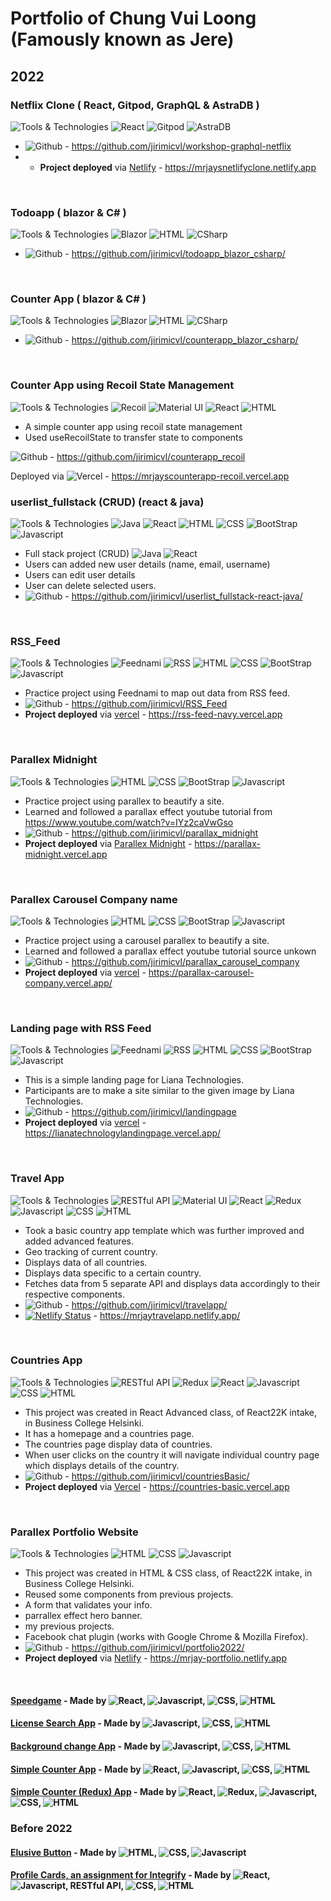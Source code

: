 # Portfolio of Chung Vui Loong (Famously known as Jere)
## 2022

### Netflix Clone  ( React, Gitpod, GraphQL & AstraDB )
![Tools & Technologies](https://img.shields.io/badge/-Tools%20%26%20Technologies-grey?style=flat-square)
![React](https://img.shields.io/badge/React-20232A?style=flat-square&logo=react&logoColor=61DAFB)
![Gitpod](https://img.shields.io/badge/Gitpod-000000?style=flat-square&logo=gitpod&logoColor=#FFAE33)
![AstraDB](https://img.shields.io/badge/-AstraDB-grey?style=flat-square)
- ![Github](https://img.shields.io/badge/Github-20232A?style=flat-square&logo=github&logoColor=white) - https://github.com/jirimicvl/workshop-graphql-netflix
- - **Project deployed** via <a href="https://mrjaysnetlifyclone.netlify.app">Netlify</a> - https://mrjaysnetlifyclone.netlify.app
<br/>

### Todoapp  ( blazor & C# )
![Tools & Technologies](https://img.shields.io/badge/-Tools%20%26%20Technologies-grey?style=flat-square)
![Blazor](https://img.shields.io/badge/-@blazor-blueviolet?style=flat-square)
![HTML](https://img.shields.io/badge/-HTML5-E34F26?style=flat-square&logo=html5&logoColor=white)
![CSharp](https://img.shields.io/badge/C%23-239120?style=flat-square&logo=c-sharp&logoColor=white)
- ![Github](https://img.shields.io/badge/Github-20232A?style=flat-square&logo=github&logoColor=white) - https://github.com/jirimicvl/todoapp_blazor_csharp/
<br/>

### Counter App ( blazor & C# )
![Tools & Technologies](https://img.shields.io/badge/-Tools%20%26%20Technologies-grey?style=flat-square)
![Blazor](https://img.shields.io/badge/-@blazor-blueviolet?style=flat-square)
![HTML](https://img.shields.io/badge/-HTML5-E34F26?style=flat-square&logo=html5&logoColor=white)
![CSharp](https://img.shields.io/badge/C%23-239120?style=flat-square&logo=c-sharp&logoColor=white)
- ![Github](https://img.shields.io/badge/Github-20232A?style=flat-square&logo=github&logoColor=white) - https://github.com/jirimicvl/counterapp_blazor_csharp/
<br/>
  
  
### Counter App using Recoil State Management
![Tools & Technologies](https://img.shields.io/badge/-Tools%20%26%20Technologies-grey?style=flat-square)
![Recoil](https://img.shields.io/badge/-Recoil-lightblue?style=flat-square)
![Material UI](https://img.shields.io/badge/Material--UI-0081CB?style=flat-square&logo=material-ui&logoColor=white)
![React](https://img.shields.io/badge/React-20232A?style=flat-square&logo=react&logoColor=61DAFB)
![HTML](https://img.shields.io/badge/-HTML5-E34F26?style=flat-square&logo=html5&logoColor=white)
- A simple counter app using recoil state management
- Used useRecoilState to transfer state to components 
  
![Github](https://img.shields.io/badge/Github-20232A?style=flat-square&logo=github&logoColor=white) - https://github.com/jirimicvl/counterapp_recoil

  Deployed via ![Vercel](https://img.shields.io/badge/Vercel-000000?style=flat-square&logo=vercel&logoColor=white) - https://mrjayscounterapp-recoil.vercel.app
 <br/>
  
### userlist_fullstack (CRUD) (react & java) 
![Tools & Technologies](https://img.shields.io/badge/-Tools%20%26%20Technologies-grey?style=flat-square)
![Java](https://img.shields.io/badge/Java-ED8B00?style=flat-squaree&logo=java&logoColor=white)
![React](https://img.shields.io/badge/React-20232A?style=flat-square&logo=react&logoColor=61DAFB)
![HTML](https://img.shields.io/badge/-HTML5-E34F26?style=flat-square&logo=html5&logoColor=white)
![CSS](https://img.shields.io/badge/CSS-239120?&style=flat-square&logo=css3&logoColor=white")
![BootStrap](https://img.shields.io/badge/Bootstrap-563D7C?style=flat-square&logo=bootstrap&logoColor=white)
![Javascript](https://img.shields.io/badge/JavaScript-F7DF1E?style=flat-square&logo=javascript&logoColor=black)
- Full stack project (CRUD) ![Java](https://img.shields.io/badge/Java-ED8B00?style=flat-squaree&logo=java&logoColor=white)
![React](https://img.shields.io/badge/React-20232A?style=flat-square&logo=react&logoColor=61DAFB)
- Users can added new user details (name, email, username)
- Users can edit user details
- User can delete selected users.
- ![Github](https://img.shields.io/badge/Github-20232A?style=flat-square&logo=github&logoColor=white) - https://github.com/jirimicvl/userlist_fullstack-react-java/
<br/>

### RSS_Feed
![Tools & Technologies](https://img.shields.io/badge/-Tools%20%26%20Technologies-grey?style=flat-square)
![Feednami](https://img.shields.io/badge/-Feednami-lightblue?style=flat-square)
![RSS](https://img.shields.io/badge/RSS-FFA500?style=flat-square&logo=rss&logoColor=white)
![HTML](https://img.shields.io/badge/-HTML5-E34F26?style=flat-square&logo=html5&logoColor=white)
![CSS](https://img.shields.io/badge/CSS-239120?&style=flat-square&logo=css3&logoColor=white")
![BootStrap](https://img.shields.io/badge/Bootstrap-563D7C?style=flat-square&logo=bootstrap&logoColor=white)
![Javascript](https://img.shields.io/badge/JavaScript-F7DF1E?style=flat-square&logo=javascript&logoColor=black)
- Practice project using Feednami to map out data from RSS feed.
- ![Github](https://img.shields.io/badge/Github-20232A?style=flat-square&logo=github&logoColor=white) - https://github.com/jirimicvl/RSS_Feed
- **Project deployed** via <a href="https://rss-feed-navy.vercel.app">vercel</a> - https://rss-feed-navy.vercel.app
<br/>

### Parallex Midnight
![Tools & Technologies](https://img.shields.io/badge/-Tools%20%26%20Technologies-grey?style=flat-square)
![HTML](https://img.shields.io/badge/-HTML5-E34F26?style=flat-square&logo=html5&logoColor=white)
![CSS](https://img.shields.io/badge/CSS-239120?&style=flat-square&logo=css3&logoColor=white")
![BootStrap](https://img.shields.io/badge/Bootstrap-563D7C?style=flat-square&logo=bootstrap&logoColor=white)
![Javascript](https://img.shields.io/badge/JavaScript-F7DF1E?style=flat-square&logo=javascript&logoColor=black)
- Practice project using parallex to beautify a site.
- Learned and followed a parallax effect youtube tutorial from https://www.youtube.com/watch?v=IYz2caVwGso
- ![Github](https://img.shields.io/badge/Github-20232A?style=flat-square&logo=github&logoColor=white) - https://github.com/jirimicvl/parallax_midnight
- **Project deployed** via <a href="https://parallax-midnight.vercel.app">Parallex Midnight</a> - https://parallax-midnight.vercel.app
<br/>

### Parallex Carousel Company name
![Tools & Technologies](https://img.shields.io/badge/-Tools%20%26%20Technologies-grey?style=flat-square)
![HTML](https://img.shields.io/badge/-HTML5-E34F26?style=flat-square&logo=html5&logoColor=white)
![CSS](https://img.shields.io/badge/CSS-239120?&style=flat-square&logo=css3&logoColor=white")
![BootStrap](https://img.shields.io/badge/Bootstrap-563D7C?style=flat-square&logo=bootstrap&logoColor=white)
![Javascript](https://img.shields.io/badge/JavaScript-F7DF1E?style=flat-square&logo=javascript&logoColor=black)
- Practice project using a carousel parallex to beautify a site.
- Learned and followed a parallax effect youtube tutorial source unkown
- ![Github](https://img.shields.io/badge/Github-20232A?style=flat-square&logo=github&logoColor=white) - https://github.com/jirimicvl/parallax_carousel_company
- **Project deployed** via <a href="https://parallax-carousel-company.vercel.app/">vercel</a> - https://parallax-carousel-company.vercel.app/
<br/>

### Landing page with RSS Feed
![Tools & Technologies](https://img.shields.io/badge/-Tools%20%26%20Technologies-grey?style=flat-square)
![Feednami](https://img.shields.io/badge/-Feednami-lightblue?style=flat-square)
![RSS](https://img.shields.io/badge/RSS-FFA500?style=flat-square&logo=rss&logoColor=white)
![HTML](https://img.shields.io/badge/-HTML5-E34F26?style=flat-square&logo=html5&logoColor=white)
![CSS](https://img.shields.io/badge/CSS-239120?&style=flat-square&logo=css3&logoColor=white")
![BootStrap](https://img.shields.io/badge/Bootstrap-563D7C?style=flat-square&logo=bootstrap&logoColor=white)
![Javascript](https://img.shields.io/badge/JavaScript-F7DF1E?style=flat-square&logo=javascript&logoColor=black)
- This is a simple landing page for Liana Technologies.
- Participants are to make a site similar to the given image by Liana Technologies.
- ![Github](https://img.shields.io/badge/Github-20232A?style=flat-square&logo=github&logoColor=white) - https://github.com/jirimicvl/landingpage
- **Project deployed** via <a href="https://lianatechnologylandingpage.vercel.app/">vercel</a> - https://lianatechnologylandingpage.vercel.app/
<br/>

### Travel App
![Tools & Technologies](https://img.shields.io/badge/-Tools%20%26%20Technologies-grey?style=flat-square)
![RESTful API](https://img.shields.io/badge/-RESTful%20API-red?style=flat-square)
![Material UI](https://img.shields.io/badge/Material--UI-0081CB?style=flat-square&logo=material-ui&logoColor=white)
![React](https://img.shields.io/badge/React-20232A?style=flat-square&logo=react&logoColor=61DAFB)
![Redux](https://img.shields.io/badge/Redux-593D88?style=flat-square&logo=redux&logoColor=white)
![Javascript](https://img.shields.io/badge/JavaScript-F7DF1E?style=flat-square&logo=javascript&logoColor=black)
![CSS](https://img.shields.io/badge/CSS-239120?&style=flat-square&logo=css3&logoColor=white")
![HTML](https://img.shields.io/badge/-HTML5-E34F26?style=flat-square&logo=html5&logoColor=white)
- Took a basic country app template which was further improved and added advanced features.
- Geo tracking of current country.
- Displays data of all countries.
- Displays data specific to a certain country.
- Fetches data from 5 separate API and displays data accordingly to their respective components.
- ![Github](https://img.shields.io/badge/Github-20232A?style=flat-square&logo=github&logoColor=white) - https://github.com/jirimicvl/travelapp/
- [![Netlify Status](https://api.netlify.com/api/v1/badges/5036e497-9e95-4fc1-87a7-acdeaf33658c/deploy-status)](https://app.netlify.com/sites/mrjaytravelapp/deploys) - https://mrjaytravelapp.netlify.app/
<br/>

### Countries App
![Tools & Technologies](https://img.shields.io/badge/-Tools%20%26%20Technologies-grey?style=flat-square)
![RESTful API](https://img.shields.io/badge/-RESTful%20API-red?style=flat-square)
![Redux](https://img.shields.io/badge/Redux-593D88?style=flat-square&logo=redux&logoColor=white)
![React](https://img.shields.io/badge/React-20232A?style=flat-square&logo=react&logoColor=61DAFB)
![Javascript](https://img.shields.io/badge/JavaScript-F7DF1E?style=flat-square&logo=javascript&logoColor=black)
![CSS](https://img.shields.io/badge/CSS-239120?&style=flat-square&logo=css3&logoColor=white")
![HTML](https://img.shields.io/badge/-HTML5-E34F26?style=flat-square&logo=html5&logoColor=white)
- This project was created in React Advanced class, of React22K intake, in Business College Helsinki.
- It has a homepage and a countries page.
- The countries page display data of countries.
- When user clicks on the country it will navigate individual country page which displays details of the country.
- ![Github](https://img.shields.io/badge/Github-20232A?style=flat-square&logo=github&logoColor=white) - https://github.com/jirimicvl/countriesBasic/
- **Project deployed** via <a href="https://countries-basic.vercel.app">Vercel</a> - https://countries-basic.vercel.app
<br/>

### Parallex Portfolio Website
![Tools & Technologies](https://img.shields.io/badge/-Tools%20%26%20Technologies-grey?style=flat-square)
![HTML](https://img.shields.io/badge/-HTML5-E34F26?style=flat-square&logo=html5&logoColor=white)
![CSS](https://img.shields.io/badge/CSS-239120?&style=flat-square&logo=css3&logoColor=white")
![Javascript](https://img.shields.io/badge/JavaScript-F7DF1E?style=flat-square&logo=javascript&logoColor=black)
- This project was created in HTML & CSS class, of React22K intake, in Business College Helsinki.
- Reused some components from previous projects.
- A form that validates your info.
- parrallex effect hero banner.
- my previous projects.
- Facebook chat plugin (works with Google Chrome & Mozilla Firefox).
- ![Github](https://img.shields.io/badge/Github-20232A?style=flat-square&logo=github&logoColor=white) - https://github.com/jirimicvl/portfolio2022/
- **Project deployed** via <a href="https://mrjay-portfolio.netlify.app">Netlify</a> - https://mrjay-portfolio.netlify.app
<br/>



#### <a href="https://mrjay-speedgame.netlify.app">Speedgame</a> - Made by ![React](https://img.shields.io/badge/React-20232A?style=flat-square&logo=react&logoColor=61DAFB), ![Javascript](https://img.shields.io/badge/JavaScript-F7DF1E?style=flat-square&logo=javascript&logoColor=black), ![CSS](https://img.shields.io/badge/CSS-239120?&style=flat-square&logo=css3&logoColor=white"), ![HTML](https://img.shields.io/badge/-HTML5-E34F26?style=flat-square&logo=html5&logoColor=white)
#### <a href="https://license-search.netlify.app">License Search App</a> - Made by ![Javascript](https://img.shields.io/badge/JavaScript-F7DF1E?style=flat-square&logo=javascript&logoColor=black), ![CSS](https://img.shields.io/badge/CSS-239120?&style=flat-square&logo=css3&logoColor=white"), ![HTML](https://img.shields.io/badge/-HTML5-E34F26?style=flat-square&logo=html5&logoColor=white)
#### <a href="https://bg-colour-picker-v2.netlify.app">Background change App</a> - Made by ![Javascript](https://img.shields.io/badge/JavaScript-F7DF1E?style=flat-square&logo=javascript&logoColor=black), ![CSS](https://img.shields.io/badge/CSS-239120?&style=flat-square&logo=css3&logoColor=white"), ![HTML](https://img.shields.io/badge/-HTML5-E34F26?style=flat-square&logo=html5&logoColor=white)
#### <a href="https://mrjayssimplecounterapp.netlify.app/">Simple Counter App</a> - Made by ![React](https://img.shields.io/badge/React-20232A?style=flat-square&logo=react&logoColor=61DAFB), ![Javascript](https://img.shields.io/badge/JavaScript-F7DF1E?style=flat-square&logo=javascript&logoColor=black), ![CSS](https://img.shields.io/badge/CSS-239120?&style=flat-square&logo=css3&logoColor=white"), ![HTML](https://img.shields.io/badge/-HTML5-E34F26?style=flat-square&logo=html5&logoColor=white)
#### <a href="https://mrjayssimplecounterreduxapp.netlify.app/">Simple Counter (Redux) App</a> - Made by ![React](https://img.shields.io/badge/React-20232A?style=flat-square&logo=react&logoColor=61DAFB), ![Redux](https://img.shields.io/badge/Redux-593D88?style=flat-square&logo=redux&logoColor=white), ![Javascript](https://img.shields.io/badge/JavaScript-F7DF1E?style=flat-square&logo=javascript&logoColor=black), ![CSS](https://img.shields.io/badge/CSS-239120?&style=flat-square&logo=css3&logoColor=white"), ![HTML](https://img.shields.io/badge/-HTML5-E34F26?style=flat-square&logo=html5&logoColor=white)
 
### Before 2022
#### <a href="https://mrjay-elusive-button.netlify.app">Elusive Button</a> - Made by ![HTML](https://img.shields.io/badge/-HTML5-E34F26?style=flat-square&logo=html5&logoColor=white), ![CSS](https://img.shields.io/badge/CSS-239120?&style=flat-square&logo=css3&logoColor=white"), ![Javascript](https://img.shields.io/badge/JavaScript-F7DF1E?style=flat-square&logo=javascript&logoColor=black) 
#### <a href="https://mrjayintegrifyassignment.netlify.app/">Profile Cards, an assignment for Integrify</a> - Made by ![React](https://img.shields.io/badge/React-20232A?style=flat-square&logo=react&logoColor=61DAFB), ![Javascript](https://img.shields.io/badge/JavaScript-F7DF1E?style=flat-square&logo=javascript&logoColor=black), RESTful API, ![CSS](https://img.shields.io/badge/CSS-239120?&style=flat-square&logo=css3&logoColor=white"), ![HTML](https://img.shields.io/badge/-HTML5-E34F26?style=flat-square&logo=html5&logoColor=white)

 </body>
</html>


